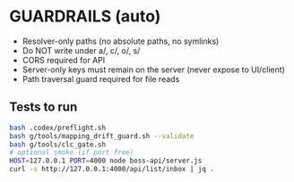 # GUARDRAILS (auto)
- Resolver-only paths (no absolute paths, no symlinks)
- Do NOT write under a/, c/, o/, s/
- CORS required for API
- Server-only keys must remain on the server (never expose to UI/client)
- Path traversal guard required for file reads

## Tests to run
```bash
bash .codex/preflight.sh
bash g/tools/mapping_drift_guard.sh --validate
bash g/tools/clc_gate.sh
# optional smoke (if port free)
HOST=127.0.0.1 PORT=4000 node boss-api/server.js
curl -s http://127.0.0.1:4000/api/list/inbox | jq .
```
